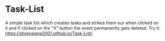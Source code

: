 # Task-List
A simple task list which creates tasks and strikes them out when clicked on it and if clicked on the "X" button the event permanently gets deleted.
Try it: https://shreyajana2001.github.io/Task-List/
